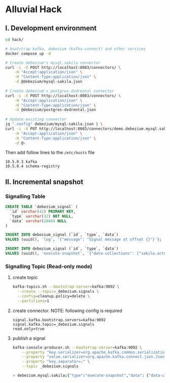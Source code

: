 Alluvial Hack
=============

## I. Development environment
```bash
cd hack/

# bootstrap kafka, debezium (kafka-connect) and other services 
docker compose up -d

# Create debezium's mysql.sakila connector
curl -i -X POST http://localhost:8083/connectors/ \
    -H "Accept:application/json" \
    -H "Content-Type:application/json" \
    -d @debezium/mysql-sakila.json
    
# Create debezium's postgres.dvdrental connector
curl -i -X POST http://localhost:8083/connectors/ \
    -H "Accept:application/json" \
    -H "Content-Type:application/json" \
    -d @debezium/postgres-dvdrental.json
    
# Update existing connector
jq ".config" debezium/mysql-sakila.json | \
curl -i -X PUT http://localhost:8083/connectors/demo.debezium.mysql.sakila/config \
    -H "Accept:application/json" \
    -H "Content-Type:application/json" \
    -d @-
```

Then add follow lines to the `/etc/hosts` file
```
10.5.0.3 kafka
10.5.0.4 schema-registry
```

## II. Incremental snapshot
### Signalling Table
```sql
CREATE TABLE `debezium_signal` (
  `id` varchar(42) PRIMARY KEY,
  `type` varchar(32) NOT NULL,
  `data` varchar(2048) NULL
)

INSERT INTO debezium_signal (`id`, `type`, `data`)
VALUES (uuid(), 'log', '{"message": "Signal message at offset {}"}');

INSERT INTO debezium_signal (`id`, `type`, `data`)
VALUES (uuid(), 'execute-snapshot', '{"data-collections": ["sakila.actor"], "type":"incremental"}');
```

### Signalling Topic (Read-only mode)
1. create topic
    ```bash
    kafka-topics.sh --bootstrap-server=kafka:9092 \
      --create --topic=_debezium.signals \
      --config=cleanup.policy=delete \
      --partitions=1
    ```
2. create connector. NOTE: following config is required
    ```properties
    signal.kafka.bootstrap.servers=kafka:9092
    signal.kafka.topic=_debezium.signals
    read.only=true
    ```
3. publish a signal
    ```bash
    kafka-console-producer.sh --bootstrap-server=kafka:9092 \
        --property "key.serializer=org.apache.kafka.common.serialization.StringSerializer" \
        --property "value.serializer=org.apache.kafka.connect.json.JsonSerializer" \
        --property "key.separator=;" \
        --topic _debezium.signals
    
    > debezium.mysql.sakila;{"type":"execute-snapshot","data": {"data-collections": ["sakila.actor"], "type": "INCREMENTAL"}}
    ```

